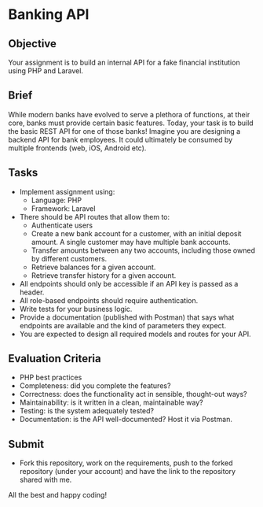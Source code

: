 # Banking API

## Objective

Your assignment is to build an internal API for a fake financial institution using PHP and Laravel.

## Brief

While modern banks have evolved to serve a plethora of functions, at their core, banks must provide certain basic features. Today, your task is to build the basic REST API for one of those banks! Imagine you are designing a backend API for bank employees. It could ultimately be consumed by multiple frontends (web, iOS, Android etc).

## Tasks

- Implement assignment using:
  - Language: PHP
  - Framework: Laravel
- There should be API routes that allow them to:
  - Authenticate users
  - Create a new bank account for a customer, with an initial deposit amount. A single customer may have multiple bank accounts.
  - Transfer amounts between any two accounts, including those owned by different customers.
  - Retrieve balances for a given account.
  - Retrieve transfer history for a given account.
- All endpoints should only be accessible if an API key is passed as a header.
- All role-based endpoints should require authentication.
- Write tests for your business logic.
- Provide a documentation (published with Postman) that says what endpoints are available and the kind of parameters they expect.
- You are expected to design all required models and routes for your API.

## Evaluation Criteria

- PHP best practices
- Completeness: did you complete the features?
- Correctness: does the functionality act in sensible, thought-out ways?
- Maintainability: is it written in a clean, maintainable way?
- Testing: is the system adequately tested?
- Documentation: is the API well-documented? Host it via Postman.

## Submit

- Fork this repository, work on the requirements, push to the forked repository (under your account) and have the link to the repository shared with me.

All the best and happy coding!
